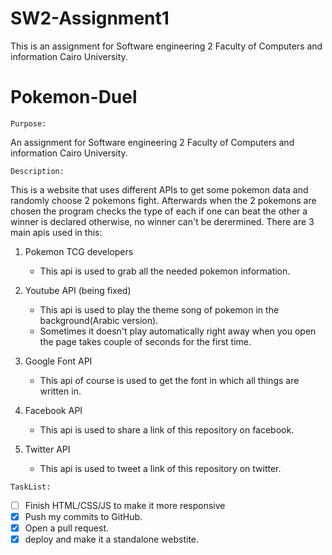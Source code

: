 # SW2-Assignment1
This is an assignment for Software engineering 2 Faculty of Computers and information Cairo University.


# Pokemon-Duel


`Purpose:`


An assignment for Software engineering 2 Faculty of Computers and information Cairo University.


``Description:``

This is a website that uses different APIs to get some pokemon data and randomly choose 2 pokemons fight. Afterwards when the 2 pokemons are chosen the program checks the type of each if one can beat the other a winner is declared otherwise, no winner can't be derermined.
There are 3 main apis used in this:



1. Pokemon TCG developers
    - This api is used to grab all the needed pokemon information.
     
     
2. Youtube API (being fixed)
    - This api is used to play the theme song of pokemon in the background(Arabic version).
    - Sometimes it doesn't play automatically right away when you open the page takes couple of seconds for the first time.
     
3. Google Font API
    - This api of course is used to get the font in which all things are written in.
    
4. Facebook API
    - This api is used to share a link of this repository on facebook.
    
5. Twitter API
    - This api is used to tweet a link of this repository on twitter.

`TaskList:`


- [ ] Finish HTML/CSS/JS to make it more responsive
- [X] Push my commits to GitHub.
- [X] Open a pull request.
- [X] deploy and make it a standalone webstite.

